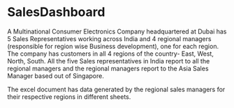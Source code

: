 # SalesDashboard

A Multinational Consumer Electronics Company headquartered at Dubai has 
5 Sales Representatives working across India and 4 regional managers 
(responsible for region wise Business development), one for each region. 
The company has customers in all 4 regions of the country- East, West, North, South. 
All the five Sales representatives in India report to all the regional managers 
and the regional managers report to the Asia Sales Manager based out of Singapore.

The excel document has data generated by the regional sales managers for their
respective regions in different sheets. 

